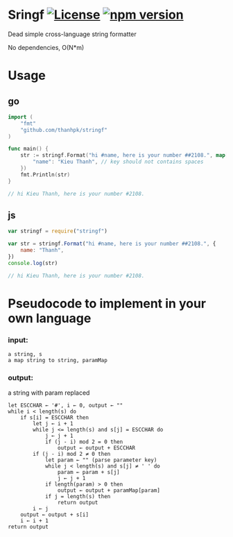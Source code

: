 # Sringf [![License](https://img.shields.io/badge/License-Apache%202.0-blue.svg)](https://opensource.org/licenses/Apache-2.0) [![npm version](https://badge.fury.io/js/stringf.svg)](https://badge.fury.io/js/stringf)
Dead simple cross-language string formatter

No dependencies, O(N*m)

# Usage
## go
```go
import (
	"fmt"
	"github.com/thanhpk/stringf"
)

func main() {
	str := stringf.Format("hi #name, here is your number ##2108.", map[string]string{
		"name": "Kieu Thanh", // key should not contains spaces
	})
	fmt.Println(str)
}

// hi Kieu Thanh, here is your number #2108.
```

## js
```js
var stringf = require("stringf")

var str = stringf.Format("hi #name, here is your number ##2108.", {
	name: "Thanh",
})
console.log(str)

// hi Kieu Thanh, here is your number #2108.
```

# Pseudocode to implement in your own language

### input:
	a string, s
	a map string to string, paramMap
### output:
  a string with param replaced

```
let ESCCHAR ← '#', i ← 0, output ← ""
while i < length(s) do
	if s[i] = ESCCHAR then
		let j ← i + 1
		while j <= length(s) and s[j] = ESCCHAR do
			j ← j + 1
			if (j - i) mod 2 = 0 then
				output ← output + ESCCHAR
		if (j - i) mod 2 ≠ 0 then
			let param ← "" (parse parameter key)
			while j < length(s) and s[j] ≠ ' ' do
				param ← param + s[j]
				j ← j + 1
			if length(param) > 0 then
				output ← output + paramMap[param]
			if j = length(s) then
				return output
		i ← j
	output ← output + s[i]
	i ← i + 1
return output
```
